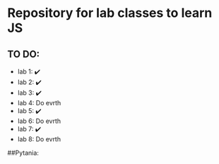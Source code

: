  # Repository for lab classes to learn JS  
 ## TO DO:
 - lab 1: ✔️
 - lab 2: ✔️
 - lab 3: ✔️
 - lab 4: Do evrth
 - lab 5: ✔️
 - lab 6: Do evrth
 - lab 7: ✔️
 - lab 8: Do evrth



 ##Pytania:
 
 

